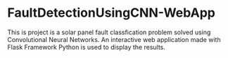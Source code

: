 # FaultDetectionUsingCNN-WebApp
This is project is a solar panel fault classfication problem solved using Convolutional Neural Networks.  An interactive web application made with Flask Framework Python is used to display the results.
